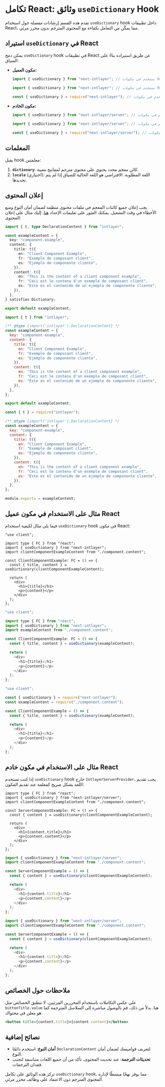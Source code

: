 # تكامل React: وثائق `useDictionary` Hook

تقدم هذه القسم إرشادات مفصلة حول استخدام `useDictionary` hook داخل تطبيقات React، مما يمكّن من التعامل بكفاءة مع المحتوى المترجم بدون محرر مرئي.

## استيراد `useDictionary` في React

يمكن دمج `useDictionary` hook في تطبيقات React عن طريق استيراده بناءً على السياق:

- **مكون العميل:**

  ```typescript codeFormat="typescript"
  import { useDictionary } from "next-intlayer"; // يستخدم في مكونات React على جانب العميل
  ```

  ```javascript codeFormat="esm"
  import { useDictionary } from "next-intlayer"; // يستخدم في مكونات React على جانب العميل
  ```

  ```javascript codeFormat="commonjs"
  const { useDictionary } = require("next-intlayer"); // يستخدم في مكونات React على جانب العميل
  ```

- **مكون الخادم:**

  ```typescript codeFormat="typescript"
  import { useDictionary } from "next-intlayer/server"; // يستخدم في مكونات React على جانب الخادم
  ```

  ```javascript codeFormat="esm"
  import { useDictionary } from "next-intlayer/server"; // يستخدم في مكونات React على جانب الخادم
  ```

  ```javascript codeFormat="commonjs"
  const { useDictionary } = require("next-intlayer/server"); // يستخدم في مكونات React على جانب الخادم
  ```

## المعلمات

يقبل hook معلمتين:

1. **`dictionary`**: كائن معجم محدد يحتوي على محتوى مترجم لمفاتيح معينة.
2. **`locale`** (اختياري): اللغة المطلوبة. الافتراضي هو اللغة الحالية للسياق إذا لم يتم تحديدها.

## إعلان المحتوى

يجب إعلان جميع كائنات المعجم في ملفات محتوى منظمة لضمان أمان النوع ومنع الأخطاء في وقت التشغيل. يمكنك العثور على تعليمات الإعداد [هنا](https://github.com/aymericzip/intlayer/blob/main/docs/ar/content_declaration/get_started.md). إليك مثال على إعلان المحتوى:

```typescript fileName="component.content.ts" codeFormat="typescript"
import { t, type DeclarationContent } from "intlayer";

const exampleContent = {
  key: "component-example",
  content: {
    title: t({
      en: "Client Component Example",
      fr: "Exemple de composant client",
      es: "Ejemplo de componente cliente",
    }),
    content: t({
      en: "This is the content of a client component example",
      fr: "Ceci est le contenu d'un exemple de composant client",
      es: "Este es el contenido de un ejemplo de componente cliente",
    }),
  },
} satisfies Dictionary;

export default exampleContent;
```

```javascript fileName="component.content.mjs" codeFormat="esm"
import { t } from "intlayer";

/** @type {import('intlayer').DeclarationContent} */
const exampleContent = {
  key: "component-example",
  content: {
    title: t({
      en: "Client Component Example",
      fr: "Exemple de composant client",
      es: "Ejemplo de componente cliente",
    }),
    content: t({
      en: "This is the content of a client component example",
      fr: "Ceci est le contenu d'un exemple de composant client",
      es: "Este es el contenido de un ejemplo de componente cliente",
    }),
  },
};

export default exampleContent;
```

```javascript fileName="component.content.cjs" codeFormat="commonjs"
const { t } = require("intlayer");

/** @type {import('intlayer').DeclarationContent} */
const exampleContent = {
  key: "component-example",
  content: {
    title: t({
      en: "Client Component Example",
      fr: "Exemple de composant client",
      es: "Ejemplo de componente cliente",
    }),
    content: t({
      en: "This is the content of a client component example",
      fr: "Ceci est le contenu d'un exemple de composant client",
      es: "Este es el contenido de un ejemplo de componente cliente",
    }),
  },
};

module.exports = exampleContent;
```

## مثال على الاستخدام في مكون عميل React

فيما يلي مثال لكيفية استخدام `useDictionary` hook في مكون React:

```tsx fileName="ClientComponentExample.tsx" codeFormat="typescript"
"use client";

import type { FC } from "react";
import { useDictionary } from "next-intlayer";
import clientComponentExampleContent from "./component.content";

const ClientComponentExample: FC = () => {
  const { title, content } = useDictionary(clientComponentExampleContent);

  return (
    <div>
      <h1>{title}</h1>
      <p>{content}</p>
    </div>
  );
};
```

```javascript fileName="ClientComponentExample.mjs" codeFormat="esm"
"use client";

import type { FC } from "react";
import { useDictionary } from "next-intlayer";
import exampleContent from "./component.content";

const ClientComponentExample: FC = () => {
  const { title, content } = useDictionary(exampleContent);

  return (
    <div>
      <h1>{title}</h1>
      <p>{content}</p>
    </div>
  );
};
```

```javascript fileName="ClientComponentExample.cjs" codeFormat="commonjs"
"use client";

const { useDictionary } = require("next-intlayer");
const exampleContent = require("./component.content");

const ClientComponentExample = () => {
  const { title, content } = useDictionary(exampleContent);

  return (
    <div>
      <h1>{title}</h1>
      <p>{content}</p>
    </div>
  );
};
```

## مثال على الاستخدام في مكون خادم React

إذا كنت تستخدم `useDictionary` hook خارج `IntlayerServerProvider`، يجب تقديم اللغة بشكل صريح كمعلمة عند تقديم المكون:

```tsx fileName="ServerComponentExample.tsx" codeFormat="typescript"
import type { FC } from "react";
import { useDictionary } from "next-intlayer/server";
import clientComponentExampleContent from "./component.content";

const ServerComponentExample: FC = () => {
  const { content } = useDictionary(clientComponentExampleContent);

  return (
    <div>
      <h1>{content.title}</h1>
      <p>{content.content}</p>
    </div>
  );
};
```

```javascript fileName="ServerComponentExample.mjs" codeFormat="esm"
import { useDictionary } from "next-intlayer/server";
import clientComponentExampleContent from "./component.content";

const ServerComponentExample = () => {
  const { content } = useDictionary(clientComponentExampleContent);

  return (
    <div>
      <h1>{content.title}</h1>
      <p>{content.content}</p>
    </div>
  );
};
```

```javascript fileName="ServerComponentExample.cjs" codeFormat="commonjs"
import { useDictionary } from "next-intlayer/server";
import clientComponentExampleContent from "./component.content";

const ServerComponentExample = () => {
  const { content } = useDictionary(clientComponentExampleContent);

  return (
    <div>
      <h1>{content.title}</h1>
      <p>{content.content}</p>
    </div>
  );
};
```

## ملاحظات حول الخصائص

على عكس التكاملات باستخدام المحررين المرئيين، لا تنطبق الخصائص مثل `buttonTitle.value` هنا. بدلاً من ذلك، قم بالوصول مباشرة إلى السلاسل المترجمة كما هو معلن في محتواك.

```jsx
<button title={content.title}>{content.content}</button>
```

## نصائح إضافية

- **أمان النوع**: استخدم دائمًا `DeclarationContent` لتعريف قواميسك لضمان أمان النوع.
- **تحديثات الترجمة**: عند تحديث المحتوى، تأكد من أن جميع اللغات متناسقة لتجنب فقدان الترجمات.

تركز هذه الوثائق على تكامل `useDictionary` hook، مما يوفر نهجًا مبسطًا لإدارة المحتوى المترجم دون الاعتماد على وظائف محرر مرئي.
